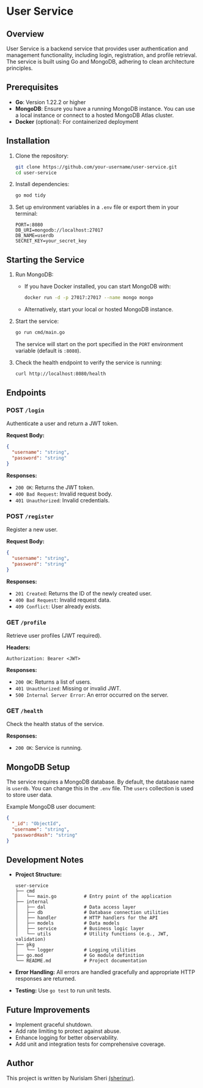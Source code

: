 # User Service

## Overview

User Service is a backend service that provides user authentication and management functionality, including login, registration, and profile retrieval. The service is built using Go and MongoDB, adhering to clean architecture principles.

## Prerequisites

- **Go**: Version 1.22.2 or higher
- **MongoDB**: Ensure you have a running MongoDB instance. You can use a local instance or connect to a hosted MongoDB Atlas cluster.
- **Docker** (optional): For containerized deployment

## Installation

1. Clone the repository:
   ```bash
   git clone https://github.com/your-username/user-service.git
   cd user-service
   ```

2. Install dependencies:
   ```bash
   go mod tidy
   ```

3. Set up environment variables in a `.env` file or export them in your terminal:
   ```env
   PORT=:8080
   DB_URI=mongodb://localhost:27017
   DB_NAME=userdb
   SECRET_KEY=your_secret_key
   ```

## Starting the Service

1. Run MongoDB:
   - If you have Docker installed, you can start MongoDB with:
     ```bash
     docker run -d -p 27017:27017 --name mongo mongo
     ```
   - Alternatively, start your local or hosted MongoDB instance.

2. Start the service:
   ```bash
   go run cmd/main.go
   ```

   The service will start on the port specified in the `PORT` environment variable (default is `:8080`).

3. Check the health endpoint to verify the service is running:
   ```bash
   curl http://localhost:8080/health
   ```

## Endpoints

### **POST** `/login`
Authenticate a user and return a JWT token.

**Request Body:**
```json
{
  "username": "string",
  "password": "string"
}
```

**Responses:**
- `200 OK`: Returns the JWT token.
- `400 Bad Request`: Invalid request body.
- `401 Unauthorized`: Invalid credentials.

### **POST** `/register`
Register a new user.

**Request Body:**
```json
{
  "username": "string",
  "password": "string"
}
```

**Responses:**
- `201 Created`: Returns the ID of the newly created user.
- `400 Bad Request`: Invalid request data.
- `409 Conflict`: User already exists.

### **GET** `/profile`
Retrieve user profiles (JWT required).

**Headers:**
```http
Authorization: Bearer <JWT>
```

**Responses:**
- `200 OK`: Returns a list of users.
- `401 Unauthorized`: Missing or invalid JWT.
- `500 Internal Server Error`: An error occurred on the server.

### **GET** `/health`
Check the health status of the service.

**Responses:**
- `200 OK`: Service is running.

## MongoDB Setup

The service requires a MongoDB database. By default, the database name is `userdb`. You can change this in the `.env` file. The `users` collection is used to store user data.

Example MongoDB user document:
```json
{
  "_id": "ObjectId",
  "username": "string",
  "passwordHash": "string"
}
```

## Development Notes

- **Project Structure:**
  ```
  user-service
  ├── cmd
  │   └── main.go          # Entry point of the application
  ├── internal
  │   ├── dal              # Data access layer
  │   ├── db               # Database connection utilities
  │   ├── handler          # HTTP handlers for the API
  │   ├── models           # Data models
  │   ├── service          # Business logic layer
  │   └── utils            # Utility functions (e.g., JWT, validation)
  ├── pkg
  │   └── logger           # Logging utilities
  ├── go.mod               # Go module definition
  └── README.md            # Project documentation
  ```

- **Error Handling:** All errors are handled gracefully and appropriate HTTP responses are returned.

- **Testing:** Use `go test` to run unit tests.

## Future Improvements

- Implement graceful shutdown.
- Add rate limiting to protect against abuse.
- Enhance logging for better observability.
- Add unit and integration tests for comprehensive coverage.

## Author
This project is written by Nurislam Sheri [(sherinur)](https://github.com/sherinur).
